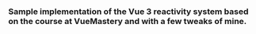 ### Sample implementation of the Vue 3 reactivity system based on the course at VueMastery and with a few tweaks of mine.
